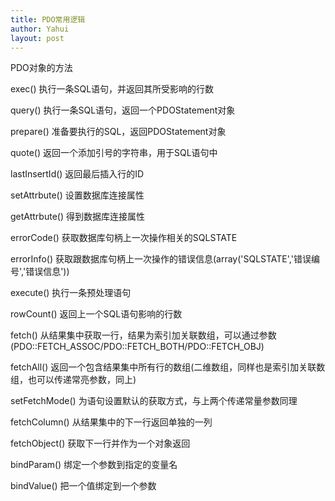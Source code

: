 ```yaml
---
title: PDO常用逻辑
author: Yahui
layout: post
---
```


PDO对象的方法

exec()
执行一条SQL语句，并返回其所受影响的行数

query()
执行一条SQL语句，返回一个PDOStatement对象

prepare()
准备要执行的SQL，返回PDOStatement对象

quote()
返回一个添加引号的字符串，用于SQL语句中

lastInsertId()
返回最后插入行的ID

setAttrbute()
设置数据库连接属性

getAttrbute()
得到数据库连接属性

errorCode()
获取数据库句柄上一次操作相关的SQLSTATE

errorInfo()
获取跟数据库句柄上一次操作的错误信息(array('SQLSTATE','错误编号','错误信息'))

execute()
执行一条预处理语句

rowCount()
返回上一个SQL语句影响的行数

fetch()
从结果集中获取一行，结果为索引加关联数组，可以通过参数(PDO::FETCH_ASSOC/PDO::FETCH_BOTH/PDO::FETCH_OBJ)

fetchAll()
返回一个包含结果集中所有行的数组(二维数组，同样也是索引加关联数组，也可以传递常亮参数，同上)

setFetchMode()
为语句设置默认的获取方式，与上两个传递常量参数同理

fetchColumn()
从结果集中的下一行返回单独的一列

fetchObject()
获取下一行并作为一个对象返回

bindParam()
绑定一个参数到指定的变量名

bindValue()
把一个值绑定到一个参数